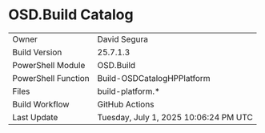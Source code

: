 ﻿# OSD.Build Catalog

| | |
|-|-|
| Owner | David Segura |
| Build Version | 25.7.1.3 |
| PowerShell Module | OSD.Build |
| PowerShell Function | Build-OSDCatalogHPPlatform |
| Files | build-platform.* |
| Build Workflow | GitHub Actions |
| Last Update | Tuesday, July 1, 2025 10:06:24 PM UTC |
